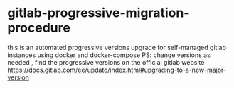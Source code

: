 # gitlab-progressive-migration-procedure
this is an automated progressive versions upgrade for self-managed gitlab instances using docker and docker-compose
PS: change versions as needed , find the progressive versions on the official gitlab website
https://docs.gitlab.com/ee/update/index.html#upgrading-to-a-new-major-version

